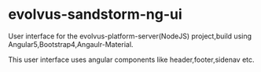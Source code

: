 # evolvus-sandstorm-ng-ui
User interface for the evolvus-platform-server(NodeJS) project,build using Angular5,Bootstrap4,Angaulr-Material.

This user interface uses angular components like header,footer,sidenav etc.
